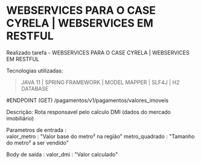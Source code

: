 # WEBSERVICES PARA O CASE CYRELA | WEBSERVICES EM RESTFUL
Realizado tarefa - WEBSERVICES PARA O CASE CYRELA | WEBSERVICES EM RESTFUL

Tecnologias utilizadas:
  > JAVA 11 |
  > SPRING FRAMEWORK |
  > MODEL MAPPER |
  > SLF4J |
  > H2 DATABASE 

#ENDPOINT (GET) /pagamentos/v1/pagamentos/valores_imoveis
  
  Descrição: Rota responsavel pelo calculo DMI (dados do mercado imobiliário)
  
  Parametros de entrada :  
    valor_metro : "Valor base do metro² na região"
    metro_quadrado : "Tamanho do metro² a ser vendido"
    
  Body de saída : 
    valor_dmi : "Valor calculado"
  
